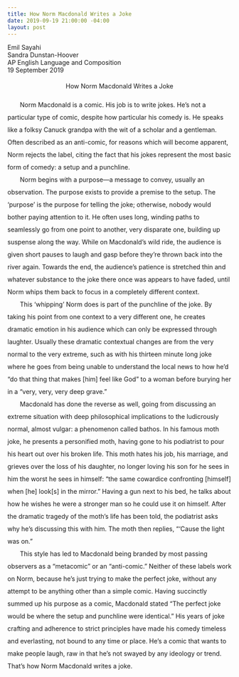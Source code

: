 ```yaml
---
title: How Norm Macdonald Writes a Joke
date: 2019-09-19 21:00:00 -04:00
layout: post
---
```


<article>
<p>
Emil Sayahi<br>
Sandra Dunstan-Hoover<br>
AP English Language and Composition<br>
19 September 2019<br>
</p>

<p align="center" style="line-height: 2;">How Norm Macdonald Writes a Joke</p>
<p style="line-height: 2;">
	&emsp;&emsp;Norm Macdonald is a comic. His job is to write jokes. He’s not a particular type of comic, despite how particular his comedy is. He speaks like a folksy Canuck grandpa with the wit of a scholar and a gentleman. Often described as an anti-comic, for reasons which will become apparent, Norm rejects the label, citing the fact that his jokes represent the most basic form of comedy: a setup and a punchline.<br>
	&emsp;&emsp;Norm begins with a purpose—a message to convey, usually an observation. The purpose exists to provide a premise to the setup. The ‘purpose’ is the purpose for telling the joke; otherwise, nobody would bother paying attention to it. He often uses long, winding paths to seamlessly go from one point to another, very disparate one, building up suspense along the way. While on Macdonald’s wild ride, the audience is given short pauses to laugh and gasp before they’re thrown back into the river again. Towards the end, the audience’s patience is stretched thin and whatever substance to the joke there once was appears to have faded, until Norm whips them back to focus in a completely different context.<br>
	&emsp;&emsp;This ‘whipping’ Norm does is part of the punchline of the joke. By taking his point from one context to a very different one, he creates dramatic emotion in his audience which can only be expressed through laughter. Usually these dramatic contextual changes are from the very normal to the very extreme, such as with his thirteen minute long joke where he goes from being unable to understand the local news to how he’d “do that thing that makes [him] feel like God” to a woman before burying her in a “very, very, very deep grave.”<br>
	&emsp;&emsp;Macdonald has done the reverse as well, going from discussing an extreme situation with deep philosophical implications to the ludicrously normal, almost vulgar: a phenomenon called bathos. In his famous moth joke, he presents a personified moth, having gone to his podiatrist to pour his heart out over his broken life. This moth hates his job, his marriage, and grieves over the loss of his daughter, no longer loving his son for he sees in him the worst he sees in himself: “the same cowardice confronting [himself] when [he] look[s] in the mirror.” Having a gun next to his bed, he talks about how he wishes he were a stronger man so he could use it on himself. After the dramatic tragedy of the moth’s life has been told, the podiatrist asks why he’s discussing this with him. The moth then replies, “‘Cause the light was on.”<br>
	&emsp;&emsp;This style has led to Macdonald being branded by most passing observers as a “metacomic” or an “anti-comic.” Neither of these labels work on Norm, because he’s just trying to make the perfect joke, without any attempt to be anything other than a simple comic. Having succinctly summed up his purpose as a comic, Macdonald stated “The perfect joke would be where the setup and punchline were identical.” His years of joke crafting and adherence to strict principles have made his comedy timeless and everlasting, not bound to any time or place. He’s a comic that wants to make people laugh, raw in that he’s not swayed by any ideology or trend. That’s how Norm Macdonald writes a joke.
</p>
</article>